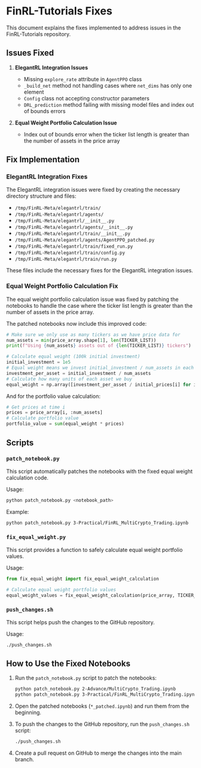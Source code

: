 # FinRL-Tutorials Fixes

This document explains the fixes implemented to address issues in the FinRL-Tutorials repository.

## Issues Fixed

1. **ElegantRL Integration Issues**
   - Missing `explore_rate` attribute in `AgentPPO` class
   - `_build_net` method not handling cases where `net_dims` has only one element
   - `Config` class not accepting constructor parameters
   - `DRL_prediction` method failing with missing model files and index out of bounds errors

2. **Equal Weight Portfolio Calculation Issue**
   - Index out of bounds error when the ticker list length is greater than the number of assets in the price array

## Fix Implementation

### ElegantRL Integration Fixes

The ElegantRL integration issues were fixed by creating the necessary directory structure and files:
- `/tmp/FinRL-Meta/elegantrl/train/`
- `/tmp/FinRL-Meta/elegantrl/agents/`
- `/tmp/FinRL-Meta/elegantrl/__init__.py`
- `/tmp/FinRL-Meta/elegantrl/agents/__init__.py`
- `/tmp/FinRL-Meta/elegantrl/train/__init__.py`
- `/tmp/FinRL-Meta/elegantrl/agents/AgentPPO_patched.py`
- `/tmp/FinRL-Meta/elegantrl/train/fixed_run.py`
- `/tmp/FinRL-Meta/elegantrl/train/config.py`
- `/tmp/FinRL-Meta/elegantrl/train/run.py`

These files include the necessary fixes for the ElegantRL integration issues.

### Equal Weight Portfolio Calculation Fix

The equal weight portfolio calculation issue was fixed by patching the notebooks to handle the case where the ticker list length is greater than the number of assets in the price array.

The patched notebooks now include this improved code:

```python
# Make sure we only use as many tickers as we have price data for
num_assets = min(price_array.shape[1], len(TICKER_LIST))
print(f"Using {num_assets} assets out of {len(TICKER_LIST)} tickers")

# Calculate equal weight (100k initial investment)
initial_investment = 1e5
# Equal weight means we invest initial_investment / num_assets in each asset
investment_per_asset = initial_investment / num_assets
# Calculate how many units of each asset we buy
equal_weight = np.array([investment_per_asset / initial_prices[i] for i in range(num_assets)])
```

And for the portfolio value calculation:

```python
# Get prices at time i
prices = price_array[i, :num_assets]
# Calculate portfolio value
portfolio_value = sum(equal_weight * prices)
```

## Scripts

### `patch_notebook.py`

This script automatically patches the notebooks with the fixed equal weight calculation code.

Usage:
```bash
python patch_notebook.py <notebook_path>
```

Example:
```bash
python patch_notebook.py 3-Practical/FinRL_MultiCrypto_Trading.ipynb
```

### `fix_equal_weight.py`

This script provides a function to safely calculate equal weight portfolio values.

Usage:
```python
from fix_equal_weight import fix_equal_weight_calculation

# Calculate equal weight portfolio values
equal_weight_values = fix_equal_weight_calculation(price_array, TICKER_LIST)
```

### `push_changes.sh`

This script helps push the changes to the GitHub repository.

Usage:
```bash
./push_changes.sh
```

## How to Use the Fixed Notebooks

1. Run the `patch_notebook.py` script to patch the notebooks:
   ```bash
   python patch_notebook.py 2-Advance/MultiCrypto_Trading.ipynb
   python patch_notebook.py 3-Practical/FinRL_MultiCrypto_Trading.ipynb
   ```

2. Open the patched notebooks (`*_patched.ipynb`) and run them from the beginning.

3. To push the changes to the GitHub repository, run the `push_changes.sh` script:
   ```bash
   ./push_changes.sh
   ```

4. Create a pull request on GitHub to merge the changes into the main branch.
